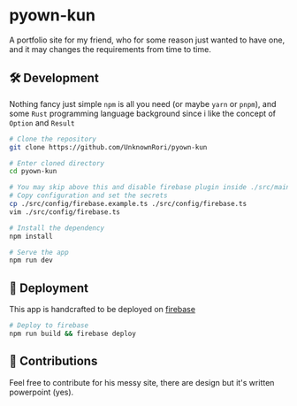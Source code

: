 # pyown-kun

A portfolio site for my friend, who for some reason just wanted to have one, and it may changes the requirements from time to time.

## 🛠️ Development

Nothing fancy just simple `npm` is all you need (or maybe `yarn` or `pnpm`), and some `Rust` programming language background since i like the concept of `Option` and `Result`

```sh
# Clone the repository
git clone https://github.com/UnknownRori/pyown-kun

# Enter cloned directory
cd pyown-kun

# You may skip above this and disable firebase plugin inside ./src/main.ts
# Copy configuration and set the secrets
cp ./src/config/firebase.example.ts ./src/config/firebase.ts
vim ./src/config/firebase.ts

# Install the dependency
npm install

# Serve the app
npm run dev
```

## 🚀 Deployment

This app is handcrafted to be deployed on [firebase](https://firebase.google.com/)

```sh
# Deploy to firebase
npm run build && firebase deploy
```

## 🌟 Contributions

Feel free to contribute for his messy site, there are design but it's written powerpoint (yes).
